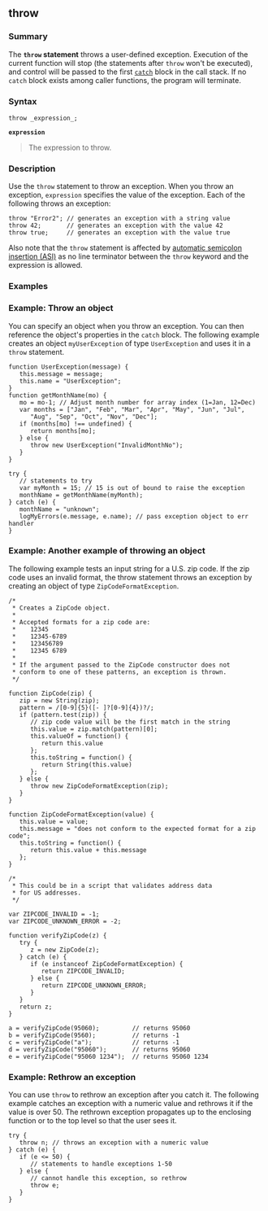 ## throw

### Summary

The **`throw` statement** throws a user-defined exception. Execution of the current function will stop (the statements after `throw` won't be executed), and control will be passed to the first [`catch`][0] block in the call stack. If no `catch` block exists among caller functions, the program will terminate.

### Syntax

    throw _expression_; 

**`expression`**

> The expression to throw.

### Description

Use the `throw` statement to throw an exception. When you throw an exception, `expression` specifies the value of the exception. Each of the following throws an exception:

    throw "Error2"; // generates an exception with a string value
    throw 42;       // generates an exception with the value 42
    throw true;     // generates an exception with the value true

Also note that the `throw` statement is affected by [automatic semicolon insertion (ASI)][1] as no line terminator between the `throw` keyword and the expression is allowed.

### Examples

### Example: Throw an object

You can specify an object when you throw an exception. You can then reference the object's properties in the `catch` block. The following example creates an object `myUserException` of type `UserException` and uses it in a `throw` statement.

    function UserException(message) {
       this.message = message;
       this.name = "UserException";
    }
    function getMonthName(mo) {
       mo = mo-1; // Adjust month number for array index (1=Jan, 12=Dec)
       var months = ["Jan", "Feb", "Mar", "Apr", "May", "Jun", "Jul",
          "Aug", "Sep", "Oct", "Nov", "Dec"];
       if (months[mo] !== undefined) {
          return months[mo];
       } else {
          throw new UserException("InvalidMonthNo");
       }
    }
    
    try {
       // statements to try
       var myMonth = 15; // 15 is out of bound to raise the exception
       monthName = getMonthName(myMonth);
    } catch (e) {
       monthName = "unknown";
       logMyErrors(e.message, e.name); // pass exception object to err handler
    }
    

### Example: Another example of throwing an object

The following example tests an input string for a U.S. zip code. If the zip code uses an invalid format, the throw statement throws an exception by creating an object of type `ZipCodeFormatException`.

    /*
     * Creates a ZipCode object.
     *
     * Accepted formats for a zip code are:
     *    12345
     *    12345-6789
     *    123456789
     *    12345 6789
     *
     * If the argument passed to the ZipCode constructor does not
     * conform to one of these patterns, an exception is thrown.
     */
    
    function ZipCode(zip) {
       zip = new String(zip);
       pattern = /[0-9]{5}([- ]?[0-9]{4})?/;
       if (pattern.test(zip)) {
          // zip code value will be the first match in the string
          this.value = zip.match(pattern)[0];
          this.valueOf = function() {
             return this.value
          };
          this.toString = function() {
             return String(this.value)
          };
       } else {
          throw new ZipCodeFormatException(zip);
       }
    }
    
    function ZipCodeFormatException(value) {
       this.value = value;
       this.message = "does not conform to the expected format for a zip code";
       this.toString = function() {
          return this.value + this.message
       };
    }
    
    /*
     * This could be in a script that validates address data
     * for US addresses.
     */
    
    var ZIPCODE_INVALID = -1;
    var ZIPCODE_UNKNOWN_ERROR = -2;
    
    function verifyZipCode(z) {
       try {
          z = new ZipCode(z);
       } catch (e) {
          if (e instanceof ZipCodeFormatException) {
             return ZIPCODE_INVALID;
          } else {
             return ZIPCODE_UNKNOWN_ERROR;
          }
       }
       return z;
    }
    
    a = verifyZipCode(95060);         // returns 95060
    b = verifyZipCode(9560);          // returns -1
    c = verifyZipCode("a");           // returns -1
    d = verifyZipCode("95060");       // returns 95060
    e = verifyZipCode("95060 1234");  // returns 95060 1234
    

### Example: Rethrow an exception

You can use `throw` to rethrow an exception after you catch it. The following example catches an exception with a numeric value and rethrows it if the value is over 50\. The rethrown exception propagates up to the enclosing function or to the top level so that the user sees it.

    try {
       throw n; // throws an exception with a numeric value
    } catch (e) {
       if (e <= 50) {
          // statements to handle exceptions 1-50
       } else {
          // cannot handle this exception, so rethrow
          throw e;
       }
    }
    



[0]: https://developer.mozilla.org/en/docs/Web/JavaScript/Reference/Statements/try...catch
[1]: https://developer.mozilla.org/en/docs/Web/JavaScript/Reference/Lexical_grammar#Automatic_semicolon_insertion